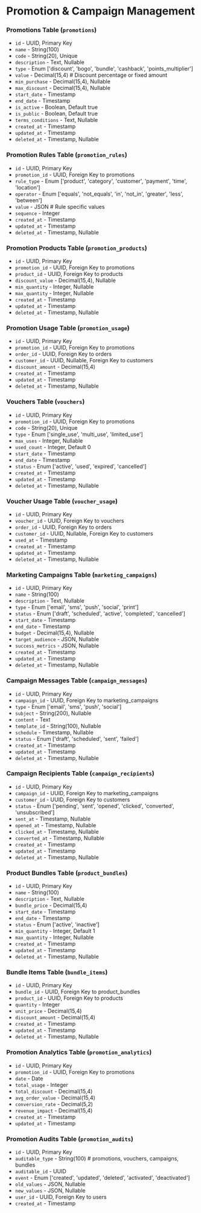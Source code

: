 # Promotion & Campaign Management

### Promotions Table (`promotions`)

-   `id` - UUID, Primary Key
-   `name` - String(100)
-   `code` - String(20), Unique
-   `description` - Text, Nullable
-   `type` - Enum ['discount', 'bogo', 'bundle', 'cashback', 'points_multiplier']
-   `value` - Decimal(15,4) # Discount percentage or fixed amount
-   `min_purchase` - Decimal(15,4), Nullable
-   `max_discount` - Decimal(15,4), Nullable
-   `start_date` - Timestamp
-   `end_date` - Timestamp
-   `is_active` - Boolean, Default true
-   `is_public` - Boolean, Default true
-   `terms_conditions` - Text, Nullable
-   `created_at` - Timestamp
-   `updated_at` - Timestamp
-   `deleted_at` - Timestamp, Nullable

### Promotion Rules Table (`promotion_rules`)

-   `id` - UUID, Primary Key
-   `promotion_id` - UUID, Foreign Key to promotions
-   `rule_type` - Enum ['product', 'category', 'customer', 'payment', 'time', 'location']
-   `operator` - Enum ['equals', 'not_equals', 'in', 'not_in', 'greater', 'less', 'between']
-   `value` - JSON # Rule specific values
-   `sequence` - Integer
-   `created_at` - Timestamp
-   `updated_at` - Timestamp
-   `deleted_at` - Timestamp, Nullable

### Promotion Products Table (`promotion_products`)

-   `id` - UUID, Primary Key
-   `promotion_id` - UUID, Foreign Key to promotions
-   `product_id` - UUID, Foreign Key to products
-   `discount_value` - Decimal(15,4), Nullable
-   `min_quantity` - Integer, Nullable
-   `max_quantity` - Integer, Nullable
-   `created_at` - Timestamp
-   `updated_at` - Timestamp
-   `deleted_at` - Timestamp, Nullable

### Promotion Usage Table (`promotion_usage`)

-   `id` - UUID, Primary Key
-   `promotion_id` - UUID, Foreign Key to promotions
-   `order_id` - UUID, Foreign Key to orders
-   `customer_id` - UUID, Nullable, Foreign Key to customers
-   `discount_amount` - Decimal(15,4)
-   `created_at` - Timestamp
-   `updated_at` - Timestamp
-   `deleted_at` - Timestamp, Nullable

### Vouchers Table (`vouchers`)

-   `id` - UUID, Primary Key
-   `promotion_id` - UUID, Foreign Key to promotions
-   `code` - String(20), Unique
-   `type` - Enum ['single_use', 'multi_use', 'limited_use']
-   `max_uses` - Integer, Nullable
-   `used_count` - Integer, Default 0
-   `start_date` - Timestamp
-   `end_date` - Timestamp
-   `status` - Enum ['active', 'used', 'expired', 'cancelled']
-   `created_at` - Timestamp
-   `updated_at` - Timestamp
-   `deleted_at` - Timestamp, Nullable

### Voucher Usage Table (`voucher_usage`)

-   `id` - UUID, Primary Key
-   `voucher_id` - UUID, Foreign Key to vouchers
-   `order_id` - UUID, Foreign Key to orders
-   `customer_id` - UUID, Nullable, Foreign Key to customers
-   `used_at` - Timestamp
-   `created_at` - Timestamp
-   `updated_at` - Timestamp
-   `deleted_at` - Timestamp, Nullable

### Marketing Campaigns Table (`marketing_campaigns`)

-   `id` - UUID, Primary Key
-   `name` - String(100)
-   `description` - Text, Nullable
-   `type` - Enum ['email', 'sms', 'push', 'social', 'print']
-   `status` - Enum ['draft', 'scheduled', 'active', 'completed', 'cancelled']
-   `start_date` - Timestamp
-   `end_date` - Timestamp
-   `budget` - Decimal(15,4), Nullable
-   `target_audience` - JSON, Nullable
-   `success_metrics` - JSON, Nullable
-   `created_at` - Timestamp
-   `updated_at` - Timestamp
-   `deleted_at` - Timestamp, Nullable

### Campaign Messages Table (`campaign_messages`)

-   `id` - UUID, Primary Key
-   `campaign_id` - UUID, Foreign Key to marketing_campaigns
-   `type` - Enum ['email', 'sms', 'push', 'social']
-   `subject` - String(200), Nullable
-   `content` - Text
-   `template_id` - String(100), Nullable
-   `schedule` - Timestamp, Nullable
-   `status` - Enum ['draft', 'scheduled', 'sent', 'failed']
-   `created_at` - Timestamp
-   `updated_at` - Timestamp
-   `deleted_at` - Timestamp, Nullable

### Campaign Recipients Table (`campaign_recipients`)

-   `id` - UUID, Primary Key
-   `campaign_id` - UUID, Foreign Key to marketing_campaigns
-   `customer_id` - UUID, Foreign Key to customers
-   `status` - Enum ['pending', 'sent', 'opened', 'clicked', 'converted', 'unsubscribed']
-   `sent_at` - Timestamp, Nullable
-   `opened_at` - Timestamp, Nullable
-   `clicked_at` - Timestamp, Nullable
-   `converted_at` - Timestamp, Nullable
-   `created_at` - Timestamp
-   `updated_at` - Timestamp
-   `deleted_at` - Timestamp, Nullable

### Product Bundles Table (`product_bundles`)

-   `id` - UUID, Primary Key
-   `name` - String(100)
-   `description` - Text, Nullable
-   `bundle_price` - Decimal(15,4)
-   `start_date` - Timestamp
-   `end_date` - Timestamp
-   `status` - Enum ['active', 'inactive']
-   `min_quantity` - Integer, Default 1
-   `max_quantity` - Integer, Nullable
-   `created_at` - Timestamp
-   `updated_at` - Timestamp
-   `deleted_at` - Timestamp, Nullable

### Bundle Items Table (`bundle_items`)

-   `id` - UUID, Primary Key
-   `bundle_id` - UUID, Foreign Key to product_bundles
-   `product_id` - UUID, Foreign Key to products
-   `quantity` - Integer
-   `unit_price` - Decimal(15,4)
-   `discount_amount` - Decimal(15,4)
-   `created_at` - Timestamp
-   `updated_at` - Timestamp
-   `deleted_at` - Timestamp, Nullable

### Promotion Analytics Table (`promotion_analytics`)

-   `id` - UUID, Primary Key
-   `promotion_id` - UUID, Foreign Key to promotions
-   `date` - Date
-   `total_usage` - Integer
-   `total_discount` - Decimal(15,4)
-   `avg_order_value` - Decimal(15,4)
-   `conversion_rate` - Decimal(5,2)
-   `revenue_impact` - Decimal(15,4)
-   `created_at` - Timestamp
-   `updated_at` - Timestamp

### Promotion Audits Table (`promotion_audits`)

-   `id` - UUID, Primary Key
-   `auditable_type` - String(100) # promotions, vouchers, campaigns, bundles
-   `auditable_id` - UUID
-   `event` - Enum ['created', 'updated', 'deleted', 'activated', 'deactivated']
-   `old_values` - JSON, Nullable
-   `new_values` - JSON, Nullable
-   `user_id` - UUID, Foreign Key to users
-   `created_at` - Timestamp
